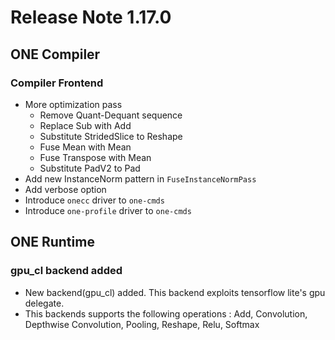 # Release Note 1.17.0

## ONE Compiler

### Compiler Frontend

- More optimization pass
  - Remove Quant-Dequant sequence
  - Replace Sub with Add
  - Substitute StridedSlice to Reshape
  - Fuse Mean with Mean
  - Fuse Transpose with Mean
  - Substitute PadV2 to Pad
- Add new InstanceNorm pattern in `FuseInstanceNormPass`
- Add verbose option
- Introduce `onecc` driver to `one-cmds`
- Introduce `one-profile` driver to `one-cmds`

## ONE Runtime

### gpu_cl backend added

- New backend(gpu_cl) added. This backend exploits tensorflow lite's gpu delegate.
- This backends supports the following operations : Add, Convolution, Depthwise Convolution, Pooling, Reshape, Relu, Softmax 
